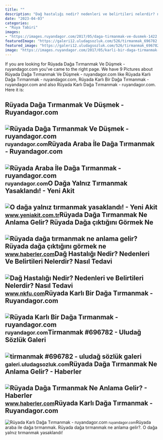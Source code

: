 ```yaml
---
title: ""
description: "Dağ hastalığı nedir? nedenleri ve belirtileri nelerdir? nasıl tedavi"
date: "2023-04-03"
categories:
- "Ruya Tabiri"
images:
- "https://images.ruyandagor.com/2017/05/daga-tirmanmak-ve-dusmek-1422.jpg"
featuredImage: "https://galeri12.uludagsozluk.com/526/tirmanmak_696782.jpg"
featured_image: "https://galeri12.uludagsozluk.com/526/tirmanmak_696782.jpg"
image: "https://images.ruyandagor.com/2017/05/karli-bir-daga-tirmanmak-2123.jpg"
---
```


If you are looking for Rüyada Dağa Tırmanmak Ve Düşmek - ruyandagor.com you've came to the right page. We have 9 Pictures about Rüyada Dağa Tırmanmak Ve Düşmek - ruyandagor.com like Rüyada Karlı Dağa Tırmanmak - ruyandagor.com, Rüyada Karlı Bir Dağa Tırmanmak - ruyandagor.com and also Rüyada Karlı Dağa Tırmanmak - ruyandagor.com. Here it is:

Rüyada Dağa Tırmanmak Ve Düşmek - Ruyandagor.com
------------------------------------------------

 ![Rüyada Dağa Tırmanmak Ve Düşmek - ruyandagor.com](https://images.ruyandagor.com/2017/05/daga-tirmanmak-ve-dusmek-1422.jpg) <small>ruyandagor.com</small>Rüyada Araba İle Dağa Tırmanmak - Ruyandagor.com
------------------------------------------------

 ![Rüyada Araba İle Dağa Tırmanmak - ruyandagor.com](https://images.ruyandagor.com/2017/05/araba-ile-daga-tirmanmak-1849.jpg) <small>ruyandagor.com</small>O Dağa Yalnız Tırmanmak Yasaklandı! - Yeni Akit
-----------------------------------------------

 ![O dağa yalnız tırmanmak yasaklandı! - Yeni Akit](https://cdn.yeniakit.com.tr/images/news/625/o-daga-yalniz-tirmanmak-yasaklandi-h1678774536-c09ebb.png) <small>www.yeniakit.com.tr</small>Rüyada Dağa Tırmanmak Ne Anlama Gelir? Rüyada Dağa çıktığını Görmek Ne
----------------------------------------------------------------------

 ![Rüyada dağa tırmanmak ne anlama gelir? Rüyada dağa çıktığını görmek ne](https://i.hbrcdn.com/haber/2023/01/13/ruyada-daga-tirmanmak-ne-anlama-gelir-ruyada-15557596_3628_amp.jpg) <small>www.haberler.com</small>Dağ Hastalığı Nedir? Nedenleri Ve Belirtileri Nelerdir? Nasıl Tedavi
--------------------------------------------------------------------

 ![Dağ Hastalığı Nedir? Nedenleri ve Belirtileri Nelerdir? Nasıl Tedavi](https://www.nkfu.com/wp-content/uploads/2013/05/daga-tirmanmak-768x458.jpg) <small>www.nkfu.com</small>Rüyada Karlı Bir Dağa Tırmanmak - Ruyandagor.com
------------------------------------------------

 ![Rüyada Karlı Bir Dağa Tırmanmak - ruyandagor.com](https://images.ruyandagor.com/2017/05/karli-bir-daga-tirmanmak-2123.jpg) <small>ruyandagor.com</small>Tirmanmak #696782 - Uludağ Sözlük Galeri
----------------------------------------

 ![tirmanmak #696782 - uludağ sözlük galeri](https://galeri12.uludagsozluk.com/526/tirmanmak_696782.jpg) <small>galeri.uludagsozluk.com</small>Rüyada Dağa Tırmanmak Ne Anlama Gelir? - Haberler
-------------------------------------------------

 ![Rüyada Dağa Tırmanmak Ne Anlama Gelir? - Haberler](https://i.hbrcdn.com/haber/2016/11/30/ruyada-daga-tirmanmak-ne-anlama-gelir-9010871_amp.jpg) <small>www.haberler.com</small>Rüyada Karlı Dağa Tırmanmak - Ruyandagor.com
--------------------------------------------

 ![Rüyada Karlı Dağa Tırmanmak - ruyandagor.com](https://images.ruyandagor.com/2017/04/karli-daga-tirmanmak-2339.jpg) <small>ruyandagor.com</small>Rüyada araba i̇le dağa tırmanmak. Rüyada dağa tırmanmak ne anlama gelir?. O dağa yalnız tırmanmak yasaklandı!
